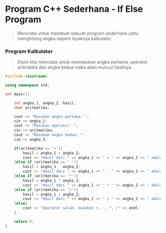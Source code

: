 # **Program C++ Sederhana - If Else Program**

> Mencoba untuk membuat sebuah program sederhana yaitu menghitung angka seperti layaknya kalkulator.

### Program Kalkulator
> Disini kita mencoba untuk memasukan angka pertama, operator aritmatika dan angka kedua maka akan muncul hasilnya.

```cpp
#include <iostream>

using namespace std;

int main(){

    int angka_1, angka_2, hasil;
    char aritmatika;

    cout << "Masukan angka pertama: ";
    cin >> angka_1;
    cout << "Masukan operator: ";
    cin >> aritmatika;
    cout << "Masukan angka kedua: ";
    cin >> angka_2;

    if(aritmatika == '+'){
        hasil = angka_1 + angka_2;
        cout << "Hasil dari " << angka_1 << " + " << angka_2 << " adalah " << hasil << endl;
    }else if (aritmatika == '-'){
        hasil = angka_1 - angka_2;
        cout << "Hasil dari " << angka_1 << " - " << angka_2 << " adalah " << hasil << endl;
    }else if (aritmatika == '*'){
        hasil = angka_1 * angka_2;
        cout << "Hasil dari " << angka_1 << " * " << angka_2 << " adalah " << hasil << endl;
    }else if (aritmatika == '/'){
        hasil = angka_1 / angka_2;
        cout << "Hasil dari " << angka_1 << " / " << angka_2 << " adalah " << hasil << endl;
    }else{
        cout << "Operator salah. Gunakan +, -, *, /" << endl;
    }

    return 0;
}
```